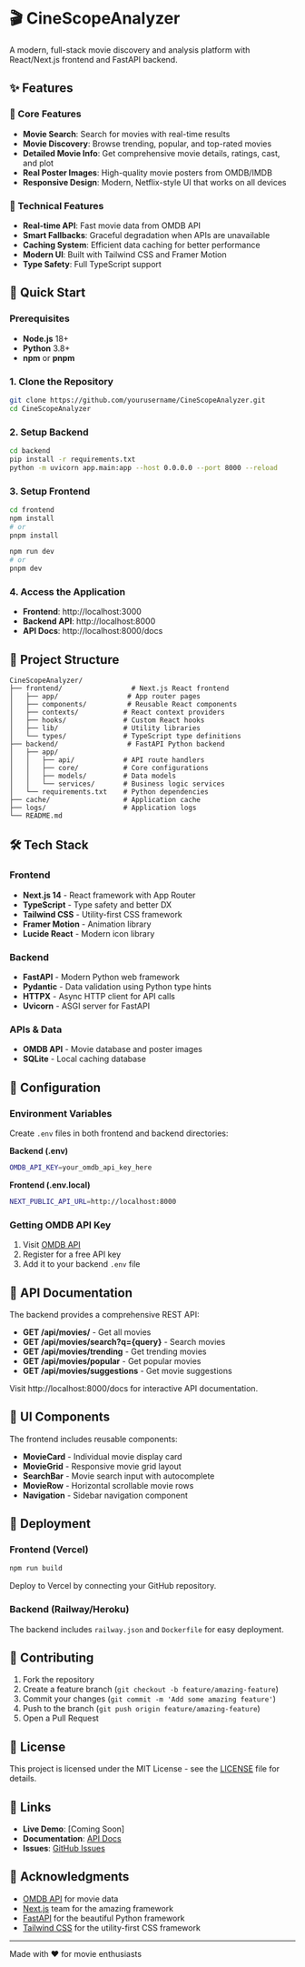 # 🎬 CineScopeAnalyzer

A modern, full-stack movie discovery and analysis platform with React/Next.js frontend and FastAPI backend.

## ✨ Features

### 🎯 Core Features
- **Movie Search**: Search for movies with real-time results
- **Movie Discovery**: Browse trending, popular, and top-rated movies
- **Detailed Movie Info**: Get comprehensive movie details, ratings, cast, and plot
- **Real Poster Images**: High-quality movie posters from OMDB/IMDB
- **Responsive Design**: Modern, Netflix-style UI that works on all devices

### 🔧 Technical Features
- **Real-time API**: Fast movie data from OMDB API
- **Smart Fallbacks**: Graceful degradation when APIs are unavailable  
- **Caching System**: Efficient data caching for better performance
- **Modern UI**: Built with Tailwind CSS and Framer Motion
- **Type Safety**: Full TypeScript support

## 🚀 Quick Start

### Prerequisites
- **Node.js** 18+ 
- **Python** 3.8+
- **npm** or **pnpm**

### 1. Clone the Repository
```bash
git clone https://github.com/yourusername/CineScopeAnalyzer.git
cd CineScopeAnalyzer
```

### 2. Setup Backend
```bash
cd backend
pip install -r requirements.txt
python -m uvicorn app.main:app --host 0.0.0.0 --port 8000 --reload
```

### 3. Setup Frontend
```bash
cd frontend
npm install
# or
pnpm install

npm run dev
# or
pnpm dev
```

### 4. Access the Application
- **Frontend**: http://localhost:3000
- **Backend API**: http://localhost:8000
- **API Docs**: http://localhost:8000/docs

## 📁 Project Structure

```
CineScopeAnalyzer/
├── frontend/                 # Next.js React frontend
│   ├── app/                 # App router pages
│   ├── components/          # Reusable React components
│   ├── contexts/           # React context providers
│   ├── hooks/              # Custom React hooks
│   ├── lib/                # Utility libraries
│   └── types/              # TypeScript type definitions
├── backend/                 # FastAPI Python backend
│   ├── app/
│   │   ├── api/            # API route handlers
│   │   ├── core/           # Core configurations
│   │   ├── models/         # Data models
│   │   └── services/       # Business logic services
│   └── requirements.txt    # Python dependencies
├── cache/                  # Application cache
├── logs/                   # Application logs
└── README.md
```

## 🛠️ Tech Stack

### Frontend
- **Next.js 14** - React framework with App Router
- **TypeScript** - Type safety and better DX
- **Tailwind CSS** - Utility-first CSS framework
- **Framer Motion** - Animation library
- **Lucide React** - Modern icon library

### Backend
- **FastAPI** - Modern Python web framework
- **Pydantic** - Data validation using Python type hints
- **HTTPX** - Async HTTP client for API calls
- **Uvicorn** - ASGI server for FastAPI

### APIs & Data
- **OMDB API** - Movie database and poster images
- **SQLite** - Local caching database

## 🔧 Configuration

### Environment Variables

Create `.env` files in both frontend and backend directories:

**Backend (.env)**
```bash
OMDB_API_KEY=your_omdb_api_key_here
```

**Frontend (.env.local)**
```bash
NEXT_PUBLIC_API_URL=http://localhost:8000
```

### Getting OMDB API Key
1. Visit [OMDB API](http://www.omdbapi.com/apikey.aspx)
2. Register for a free API key
3. Add it to your backend `.env` file

## 📖 API Documentation

The backend provides a comprehensive REST API:

- **GET /api/movies/** - Get all movies
- **GET /api/movies/search?q={query}** - Search movies
- **GET /api/movies/trending** - Get trending movies
- **GET /api/movies/popular** - Get popular movies
- **GET /api/movies/suggestions** - Get movie suggestions

Visit http://localhost:8000/docs for interactive API documentation.

## 🎨 UI Components

The frontend includes reusable components:

- **MovieCard** - Individual movie display card
- **MovieGrid** - Responsive movie grid layout
- **SearchBar** - Movie search input with autocomplete
- **MovieRow** - Horizontal scrollable movie rows
- **Navigation** - Sidebar navigation component

## 🚀 Deployment

### Frontend (Vercel)
```bash
npm run build
```
Deploy to Vercel by connecting your GitHub repository.

### Backend (Railway/Heroku)
The backend includes `railway.json` and `Dockerfile` for easy deployment.

## 🤝 Contributing

1. Fork the repository
2. Create a feature branch (`git checkout -b feature/amazing-feature`)
3. Commit your changes (`git commit -m 'Add some amazing feature'`)
4. Push to the branch (`git push origin feature/amazing-feature`)
5. Open a Pull Request

## 📝 License

This project is licensed under the MIT License - see the [LICENSE](LICENSE) file for details.

## 🔗 Links

- **Live Demo**: [Coming Soon]
- **Documentation**: [API Docs](http://localhost:8000/docs)
- **Issues**: [GitHub Issues](https://github.com/yourusername/CineScopeAnalyzer/issues)

## 🙏 Acknowledgments

- [OMDB API](http://www.omdbapi.com/) for movie data
- [Next.js](https://nextjs.org/) team for the amazing framework
- [FastAPI](https://fastapi.tiangolo.com/) for the beautiful Python framework
- [Tailwind CSS](https://tailwindcss.com/) for the utility-first CSS framework

---

Made with ❤️ for movie enthusiasts
